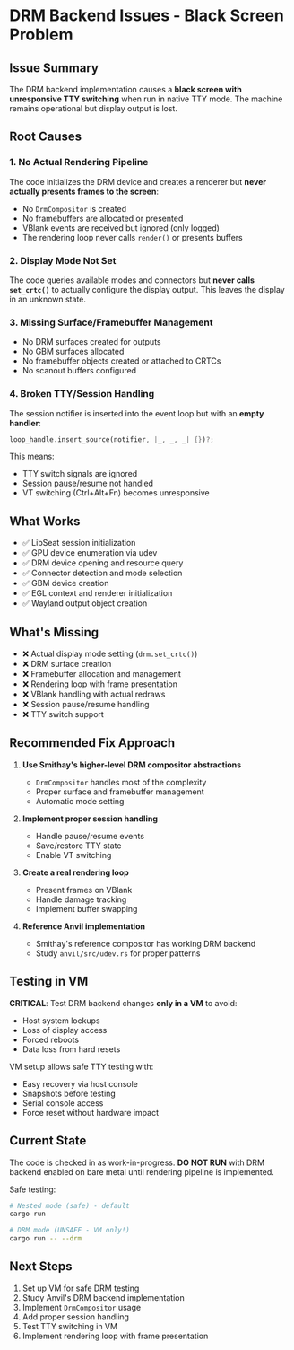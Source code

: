 # DRM Backend Issues - Black Screen Problem

## Issue Summary

The DRM backend implementation causes a **black screen with unresponsive TTY switching** when run in native TTY mode. The machine remains operational but display output is lost.

## Root Causes

### 1. No Actual Rendering Pipeline
The code initializes the DRM device and creates a renderer but **never actually presents frames to the screen**:
- No `DrmCompositor` is created
- No framebuffers are allocated or presented
- VBlank events are received but ignored (only logged)
- The rendering loop never calls `render()` or presents buffers

### 2. Display Mode Not Set
The code queries available modes and connectors but **never calls `set_crtc()`** to actually configure the display output. This leaves the display in an unknown state.

### 3. Missing Surface/Framebuffer Management
- No DRM surfaces created for outputs
- No GBM surfaces allocated
- No framebuffer objects created or attached to CRTCs
- No scanout buffers configured

### 4. Broken TTY/Session Handling
The session notifier is inserted into the event loop but with an **empty handler**:
```rust
loop_handle.insert_source(notifier, |_, _, _| {})?;
```

This means:
- TTY switch signals are ignored
- Session pause/resume not handled
- VT switching (Ctrl+Alt+Fn) becomes unresponsive

## What Works

- ✅ LibSeat session initialization
- ✅ GPU device enumeration via udev
- ✅ DRM device opening and resource query
- ✅ Connector detection and mode selection
- ✅ GBM device creation
- ✅ EGL context and renderer initialization
- ✅ Wayland output object creation

## What's Missing

- ❌ Actual display mode setting (`drm.set_crtc()`)
- ❌ DRM surface creation
- ❌ Framebuffer allocation and management
- ❌ Rendering loop with frame presentation
- ❌ VBlank handling with actual redraws
- ❌ Session pause/resume handling
- ❌ TTY switch support

## Recommended Fix Approach

1. **Use Smithay's higher-level DRM compositor abstractions**
   - `DrmCompositor` handles most of the complexity
   - Proper surface and framebuffer management
   - Automatic mode setting

2. **Implement proper session handling**
   - Handle pause/resume events
   - Save/restore TTY state
   - Enable VT switching

3. **Create a real rendering loop**
   - Present frames on VBlank
   - Handle damage tracking
   - Implement buffer swapping

4. **Reference Anvil implementation**
   - Smithay's reference compositor has working DRM backend
   - Study `anvil/src/udev.rs` for proper patterns

## Testing in VM

**CRITICAL**: Test DRM backend changes **only in a VM** to avoid:
- Host system lockups
- Loss of display access
- Forced reboots
- Data loss from hard resets

VM setup allows safe TTY testing with:
- Easy recovery via host console
- Snapshots before testing
- Serial console access
- Force reset without hardware impact

## Current State

The code is checked in as work-in-progress. **DO NOT RUN** with DRM backend enabled on bare metal until rendering pipeline is implemented.

Safe testing:
```bash
# Nested mode (safe) - default
cargo run

# DRM mode (UNSAFE - VM only!)
cargo run -- --drm
```

## Next Steps

1. Set up VM for safe DRM testing
2. Study Anvil's DRM backend implementation
3. Implement `DrmCompositor` usage
4. Add proper session handling
5. Test TTY switching in VM
6. Implement rendering loop with frame presentation
